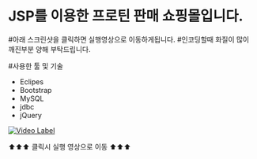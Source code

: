 # JSP를 이용한 프로틴 판매 쇼핑몰입니다.

#아래 스크린샷을 클릭하면 실행영상으로 이동하게됩니다.
#인코딩할때 화질이 많이 깨진부분 양해 부탁드립니다.

#사용한 툴 및 기술
* Eclipes
* Bootstrap
* MySQL
* jdbc
* jQuery


[![Video Label](https://i9.ytimg.com/vi/qGIsGIZPuf0/mq1.jpg?sqp=CKD3no8G&rs=AOn4CLAPxILQQqpRjM5JSXFY0femW2hLdA)](https://www.youtube.com/watch?v=qGIsGIZPuf0)

⬆⬆⬆ 클릭시 실행 영상으로 이동 ⬆⬆⬆

